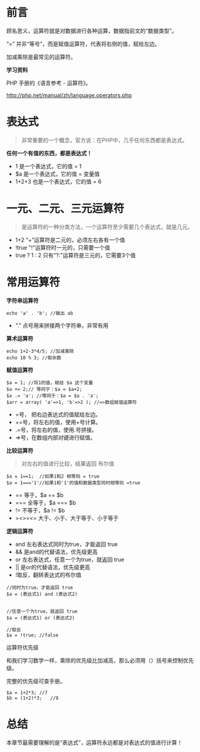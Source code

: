 # 前言

顾名思义，运算符就是对数据进行各种运算，数据指前文的“数据类型”。

“=” 并非“等号”，而是赋值运算符，代表将右侧的值，赋给左边。

加减乘除是最常见的运算符。

**学习资料**

PHP 手册的《语言参考 - 运算符》。

http://php.net/manual/zh/language.operators.php

# 表达式

> 非常重要的一个概念，官方说：在PHP中，几乎任何东西都是表达式。

**任何一个有值的东西，都是表达式！**

- 1 是一个表达式，它的值 = 1
- $a 是一个表达式，它的值 =  变量值
- 1+2+3 也是一个表达式，它的值 = 6

# 一元、二元、三元运算符

> 是运算符的一种分类方法，一个运算符至少需要几个表达式，就是几元。

- 1+2 “+”运算符是二元的，必须左右各有一个值
- !true "!"运算符时一元的，只需要一个值
- true ? 1 : 2 只有"?:"运算符是三元的，它需要3个值

# 常用运算符

**字符串运算符**

```
echo 'a' . 'b'; //输出 ab
```
- "." 点号用来拼接两个字符串，非常有用

**算术运算符**

```
echo 1+2-3*4/5; //加减乘除
echo 10 % 3; //取余数
```

**赋值运算符**

```
$a = 1; //将1的值，赋给 $a 这个变量
$a += 2;// 等同于：$a = $a+2;
$a .= 'a'; //等同于：$a = $a . 'a';
$arr = array( 'a'=>1, 'b'=>2 ); //=>数组赋值运算符
```

- =号， 把右边表达式的值赋给左边。
- +=号，将左右的值，使用+号计算。
- .=号，将左右的值，使用.号拼接。
- =>号，在数组内部对键进行赋值。

**比较运算符**

> 对左右的值进行比较，结果返回 布尔值

```
$a = 1==1;  //如果1和2 相等则 = true
$a = 1==='1'//如果1和'1'的值和数据类型同时相等则 =true
```

- == 等于，$a == $b 
- === 全等于，$a === $b 
- != 不等于，$a != $b
- \><>=<= 大于、小于、大于等于、小于等于

**逻辑运算符**

- and 左右表达式同时为true，才能返回 true
- && 是and的代替语法，优先级更高
- or 左右表达式，任意一个为true，就返回 true
- || 是or的代替语法，优先级更高
- !取反，翻转表达式的布尔值

```
//同时为true，才能返回 true
$a = (表达式1) and (表达式2)


//任意一个为true，就返回 true
$a = (表达式1) or (表达式2)

//取反
$a = !true; //false
```

运算符优先级

和我们学习数学一样，乘除的优先级比加减高，那么必须用（）括号来控制优先级。

完整的优先级可查手册。

```
$a = 1+2*3; //7
$b = (1+2)*3;   //9
```

# 总结

本章节最需要理解的是“表达式”，运算符永远都是对表达式的值进行计算！